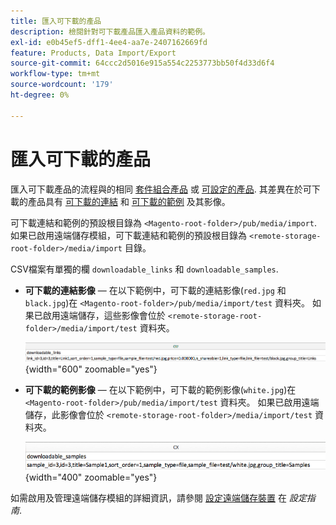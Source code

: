 ```yaml
---
title: 匯入可下載的產品
description: 檢閱針對可下載產品匯入產品資料的範例。
exl-id: e0b45ef5-dff1-4ee4-aa7e-2407162669fd
feature: Products, Data Import/Export
source-git-commit: 64ccc2d5016e915a554c2253773bb50f4d33d6f4
workflow-type: tm+mt
source-wordcount: '179'
ht-degree: 0%

---
```


# 匯入可下載的產品

匯入可下載產品的流程與的相同 [套件組合產品](data-transfer-bundle-products.md) 或 [可設定的產品](data-transfer-configurable-products.md). 其差異在於可下載的產品具有 [可下載的連結](../catalog/product-create-downloadable.md) 和 [可下載的範例](../catalog/product-create-downloadable.md) 及其影像。

可下載連結和範例的預設根目錄為 `<Magento-root-folder>/pub/media/import`. 如果已啟用遠端儲存模組，可下載連結和範例的預設根目錄為 `<remote-storage-root-folder>/media/import` 目錄。

CSV檔案有單獨的欄 `downloadable_links` 和 `downloadable_samples`.

- **可下載的連結影像**  — 在以下範例中，可下載的連結影像(`red.jpg` 和 `black.jpg`)在 `<Magento-root-folder>/pub/media/import/test` 資料夾。 如果已啟用遠端儲存，這些影像會位於 `<remote-storage-root-folder>/media/import/test` 資料夾。

  ![範例資料 — 可下載的產品與可下載的連結](./assets/data-import-downloadable-links.png){width="600" zoomable="yes"}

- **可下載的範例影像**  — 在以下範例中，可下載的範例影像(`white.jpg`)在 `<Magento-root-folder>/pub/media/import/test` 資料夾。 如果已啟用遠端儲存，此影像會位於 `<remote-storage-root-folder>/media/import/test` 資料夾。

  ![範例資料 — 可下載的產品，包含可下載的範例](./assets/data-import-downloadable-samples.png){width="400" zoomable="yes"}

如需啟用及管理遠端儲存模組的詳細資訊，請參閱 [設定遠端儲存裝置](https://experienceleague.adobe.com/docs/commerce-operations/configuration-guide/storage/remote-storage/remote-storage.html) 在 _設定指南_.
